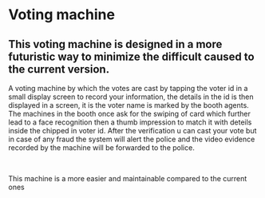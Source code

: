 <head>
   <h1><b>Voting machine</b></h1>
<h2>This voting machine is designed in a more futuristic way to minimize the difficult caused to the current version.</h2>
</head>
  <body>
<p> A voting machine by which the votes are cast by tapping the voter id in a small display screen to record your information, the details in the id is then displayed in a screen, it is the voter name is marked by the booth agents. The machines in the booth once ask for the swiping of card which further lead to a face recognition then a thumb impression to match it with deteils inside the chipped in voter id. After the verification u can cast your vote but in case of any fraud the system will alert the police and the video evidence recorded by the machine will be forwarded to the police.</p>
<br><p>This machine is a more easier and maintainable compared to the current ones</p>
  </body>

